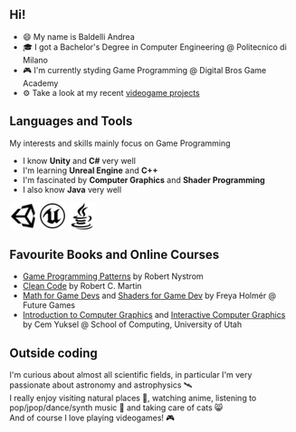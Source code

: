 ## Hi!
- 😄 My name is Baldelli Andrea
- 🎓 I got a Bachelor's Degree in Computer Engineering @ Politecnico di Milano
- 🎮 I'm currently styding Game Programming @ Digital Bros Game Academy
- ⚙ Take a look at my recent <a href="./Videogame%20portfolio.pdf">videogame projects</a>

## Languages and Tools

My interests and skills mainly focus on Game Programming

- I know **Unity** and **C#** very well
- I'm learning **Unreal Engine** and **C++**
- I'm fascinated by **Computer Graphics** and **Shader Programming**
- I also know **Java** very well

<div>
    <img src="./Logos/Unity.svg" alt="Unity" title="Unity" width="48"/>
    <img src="./Logos/Unreal.svg" alt="Unreal Engine" title="Unreal Engine" width="48"/>
    <img src="./Logos/Java.svg" alt="Java" title="Java" width="48"/>
</div>

## Favourite Books and Online Courses

- <a href="https://gameprogrammingpatterns.com/">Game Programming Patterns</a> by Robert Nystrom
- <a href="https://www.apogeonline.com/libri/clean-code-robert-c-martin/">Clean Code</a> by Robert C. Martin
- <a href="https://youtube.com/playlist?list=PLImQaTpSAdsD88wprTConznD1OY1EfK_V&si=vhVBQ-sPWhSR_2Sc">Math for Game Devs</a> and <a href="https://youtube.com/playlist?list=PLImQaTpSAdsCnJon-Eir92SZMl7tPBS4Z&si=Dsey2law1wzCmes4">Shaders for Game Dev</a> by Freya Holmér @ Future Games
- <a href="https://youtube.com/playlist?list=PLplnkTzzqsZTfYh4UbhLGpI5kGd5oW_Hh&si=Ty8Qs5ksj8UP_WOD">Introduction to Computer Graphics</a> and <a href="https://youtube.com/playlist?list=PLplnkTzzqsZS3R5DjmCQsqupu43oS9CFN&si=YdBHCTZJExQyGb_N">Interactive Computer Graphics</a> by Cem Yuksel @ School of Computing, University of Utah

## Outside coding
I'm curious about almost all scientific fields, in particular I'm very passionate about astronomy and astrophysics 🛰<br>
I really enjoy visiting natural places 🌄, watching anime, listening to pop/jpop/dance/synth music 🎵 and taking care of cats 😸<br>
And of course I love playing videogames! 🎮
